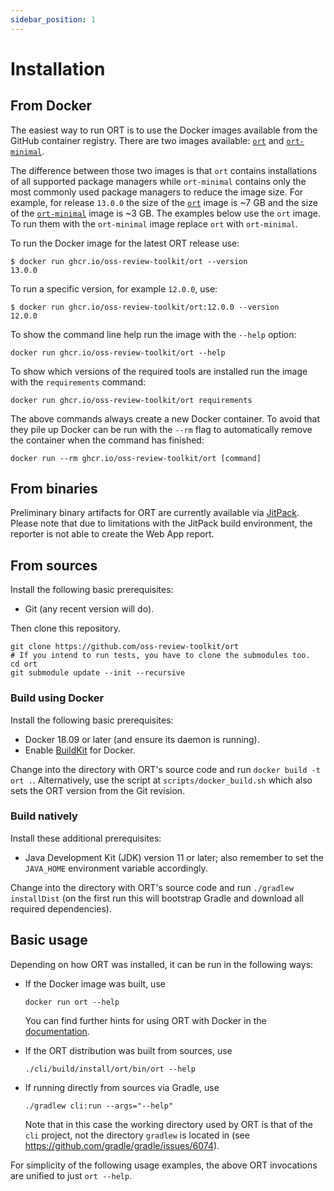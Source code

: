 ```yaml
---
sidebar_position: 1
---
```


# Installation

## From Docker

The easiest way to run ORT is to use the Docker images available from the GitHub container registry. There are two
images available: [`ort`](https://github.com/oss-review-toolkit/ort/pkgs/container/ort/versions) and
[`ort-minimal`](https://github.com/oss-review-toolkit/ort/pkgs/container/ort-minimal/versions).

The difference between those two images is that `ort` contains installations of all supported package managers while
`ort-minimal` contains only the most commonly used package managers to reduce the image size. For example, for release
`13.0.0` the size of the [`ort`](https://github.com/oss-review-toolkit/ort/pkgs/container/ort/168323397?tag=13.0.0)
image is ~7 GB and the size of the
[`ort-minimal`](https://github.com/oss-review-toolkit/ort/pkgs/container/ort-minimal/168320821?tag=13.0.0) image is ~3
GB. The examples below use the `ort` image. To run them with the `ort-minimal` image replace `ort` with `ort-minimal`.

To run the Docker image for the latest ORT release use:

```shell
$ docker run ghcr.io/oss-review-toolkit/ort --version
13.0.0
```

To run a specific version, for example `12.0.0`, use:

```shell
$ docker run ghcr.io/oss-review-toolkit/ort:12.0.0 --version
12.0.0
```

To show the command line help run the image with the `--help` option:

```shell
docker run ghcr.io/oss-review-toolkit/ort --help
```

To show which versions of the required tools are installed run the image with the `requirements` command:

```shell
docker run ghcr.io/oss-review-toolkit/ort requirements
```

The above commands always create a new Docker container. To avoid that they pile up Docker can be run with the `--rm`
flag to automatically remove the container when the command has finished:

```shell
docker run --rm ghcr.io/oss-review-toolkit/ort [command]
```

## From binaries

Preliminary binary artifacts for ORT are currently available via
[JitPack](https://jitpack.io/#oss-review-toolkit/ort). Please note that due to limitations with the JitPack build
environment, the reporter is not able to create the Web App report.

## From sources

Install the following basic prerequisites:

* Git (any recent version will do).

Then clone this repository.

```shell
git clone https://github.com/oss-review-toolkit/ort
# If you intend to run tests, you have to clone the submodules too.
cd ort
git submodule update --init --recursive
```

### Build using Docker

Install the following basic prerequisites:

* Docker 18.09 or later (and ensure its daemon is running).
* Enable [BuildKit](https://docs.docker.com/develop/develop-images/build_enhancements/#to-enable-buildkit-builds) for
  Docker.

Change into the directory with ORT's source code and run `docker build -t ort .`. Alternatively, use the script at
`scripts/docker_build.sh` which also sets the ORT version from the Git revision.

### Build natively

Install these additional prerequisites:

* Java Development Kit (JDK) version 11 or later; also remember to set the `JAVA_HOME` environment variable accordingly.

Change into the directory with ORT's source code and run `./gradlew installDist` (on the first run this will bootstrap
Gradle and download all required dependencies).

## Basic usage

Depending on how ORT was installed, it can be run in the following ways:

* If the Docker image was built, use

  ```shell
  docker run ort --help
  ```

  You can find further hints for using ORT with Docker in the [documentation](../guides/docker.md).

* If the ORT distribution was built from sources, use

  ```shell
  ./cli/build/install/ort/bin/ort --help
  ```

* If running directly from sources via Gradle, use

  ```shell
  ./gradlew cli:run --args="--help"
  ```

  Note that in this case the working directory used by ORT is that of the `cli` project, not the directory `gradlew` is
  located in (see https://github.com/gradle/gradle/issues/6074).

For simplicity of the following usage examples, the above ORT invocations are unified to just `ort --help`.
